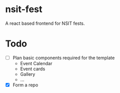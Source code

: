 # nsit-fest
A react based frontend for NSIT fests.

# Todo
* [ ] Plan basic components required for the template
  * Event Calendar 
  * Event cards 
  * Gallery
  * ...
* [x] Form a repo
